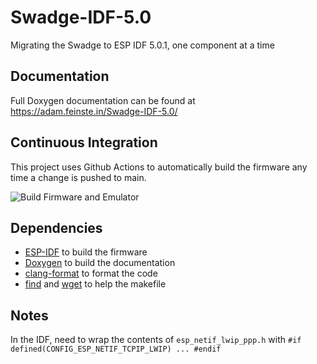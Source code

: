 # Swadge-IDF-5.0
Migrating the Swadge to ESP IDF 5.0.1, one component at a time

## Documentation

Full Doxygen documentation can be found at https://adam.feinste.in/Swadge-IDF-5.0/

## Continuous Integration

This project uses Github Actions to automatically build the firmware any time a change is pushed to main.

![Build Firmware and Emulator](https://github.com/AEFeinstein/Swadge-IDF-5.0/actions/workflows/build-firmware-and-emulator.yml/badge.svg)

## Dependencies

* [ESP-IDF](https://github.com/espressif/esp-idf) to build the firmware
* [Doxygen](https://www.doxygen.nl/download.html) to build the documentation
* [clang-format](https://clang.llvm.org/docs/ClangFormat.html) to format the code
* [find](https://www.gnu.org/software/findutils/manual/html_mono/find.html) and [wget](https://www.gnu.org/software/wget/) to help the makefile

## Notes

In the IDF, need to wrap the contents of `esp_netif_lwip_ppp.h` with `#if defined(CONFIG_ESP_NETIF_TCPIP_LWIP) ... #endif`